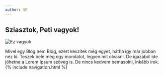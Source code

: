 ```yaml
---
author: SP
---
```


## Sziasztok, Peti vagyok! 

![Ez vagyok](https://scontent.fbud5-1.fna.fbcdn.net/v/t1.6435-9/53514140_2238139342875352_3254089110050045952_n.jpg?_nc_cat=108&ccb=1-5&_nc_sid=09cbfe&_nc_ohc=CJxjf2Zq1kcAX8f6yIH&_nc_ht=scontent.fbud5-1.fna&oh=09d3f9223340c04c37a659ea7c7d271f&oe=61AC1854)

Mivel egy Blog nem Blog, ezért készítek még egyet, hátha így már jobban néz ki.
Teszek bele még egy mondatot, legyen mit olvasni. 
De igazából ide jöhetne a Lorem Ipsum szöveg is. 
De nincs kedvem bemásolni, inkább írok. 
{% include navigation.html %}
